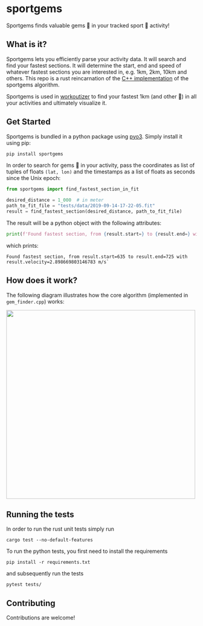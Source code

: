 # sportgems

Sportgems finds valuable gems 💎 in your tracked sport 🚴 activity!


## What is it?
Sportgems lets you efficiently parse your activity data. It will search and find your
fastest sections. It will determine the start, end and speed of whatever fastest sections
you are interested in, e.g. 1km, 2km, 10km and others. This repo is a rust reincarnation of
the [C++ implementation](https://github.com/fgebhart/sportgems-cpp) of the sportgems algorithm.

Sportgems is used in [workoutizer](https://github.com/fgebhart/workoutizer) to
find your fastest 1km (and other 💎) in all your activities and ultimately visualize it.

## Get Started
Sportgems is bundled in a python package using [pyo3](https://pyo3.rs/). Simply
install it using pip:
```bash
pip install sportgems
```

In order to search for gems 💎 in your activity, pass the coordinates as list of tuples of
floats `(lat, lon)` and the timestamps as a list of floats as seconds since the Unix epoch:
```python
from sportgems import find_fastest_section_in_fit

desired_distance = 1_000  # in meter
path_to_fit_file = "tests/data/2019-09-14-17-22-05.fit"
result = find_fastest_section(desired_distance, path_to_fit_file)
```
The result will be a python object with the following attributes:
```python
print(f'Found fastest section, from {result.start=} to {result.end=} with {result.velocity=} m/s')
```
which prints:
```
Found fastest section, from result.start=635 to result.end=725 with result.velocity=2.898669803146783 m/s`
```

## How does it work?

The following diagram illustrates how the core algorithm (implemented in `gem_finder.cpp`) works:

<img src="https://i.imgur.com/Jwfyjsk.png" width="500">

## Running the tests

In order to run the rust unit tests simply run
```
cargo test --no-default-features
```
To run the python tests, you first need to install the requirements
```
pip install -r requirements.txt
```
and subsequently run the tests
```
pytest tests/
```

## Contributing
Contributions are welcome!
